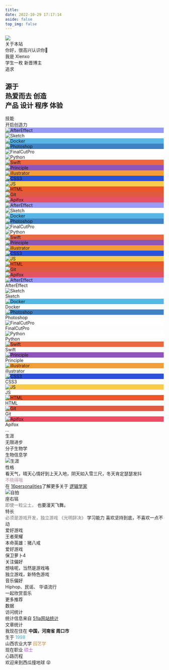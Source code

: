 ```yaml
---
title: 
date: 2022-10-29 17:17:14
aside: false
top_img: false
---
```

<script src="/js/about.js"></script>
<link rel="stylesheet" href="/css/about.css">
<div id="about-page">
  <div class="author-img">
    <img src="https://xlenco.eu.org/img/head.webp">
  </div>
  <div class="author-title">关于本站</div>
  <div class="author-content">
    <div class="author-content-item myInfoAndSayHello">
      <div class="title1">你好，很高兴认识你👋</div>
      <div class="title2">我是
        <span class="inline-word">Xlenxo</span>
      </div>
      <div class="title1">学生一枚
        <span class="inline-word">新晋博主</span>
      </div>
    </div>
    <div class="aboutsiteTips author-content-item">
      <div class="author-content-item-tips">追求</div>
      <h2>源于
        <br>热爱而去
        <span class="inline-word">创造</span>
        <div class="mask">
          <span class="first-tips">产品</span>
          <span>设计</span>
          <span data-up="">程序</span>
          <span data-show="">体验</span>
        </div>
      </h2>
    </div>
  </div>
  <div class="hello-about">

  <div class="shapes">
    <div class="shape shape-1" style="translate: none; rotate: none; scale: none; transform: translate(122px, 164px);">
    </div>
    <div class="shape shape-2" style="translate: none; rotate: none; scale: none; transform: translate(122px, 164px);">
    </div>
    <div class="shape shape-3" style="translate: none; rotate: none; scale: none; transform: translate(122px, 164px);">
    </div>
  </div>
  <div class="content">
    
  </div>
</div>
  <div class="author-content">
    <div class="author-content-item skills">
      <div class="card-content">
        <div class="author-content-item-tips">技能</div>
        <span class="author-content-item-title">开启创造力</span>
        <div class="skills-style-group">
          <div class="tags-group-all">
            <div class="tags-group-wrapper">
              <div class="tags-group-icon-pair">
                <div class="tags-group-icon" style="background:#989bf8">
                  <img src="https://img.zhheo.com/i/2022/08/22/6302f0748a83b.png" title="AfterEffect" onerror="this.onerror=null,this.src=&quot;https://cdn.zhheo.com/Guli/others/imgerror.png&quot;">
                </div>
                <div class="tags-group-icon" style="background:#fff">
                  <img src="https://img.zhheo.com/i/2022/08/22/63030a85d6458.png" title="Sketch" onerror="this.onerror=null,this.src=&quot;https://cdn.zhheo.com/Guli/others/imgerror.png&quot;">
                </div>
              </div>
              <div class="tags-group-icon-pair">
                <div class="tags-group-icon" style="background:#57b6e6">
                  <img src="https://img.zhheo.com/i/2022/08/22/6303102c049d1.png" title="Docker" onerror="this.onerror=null,this.src=&quot;https://cdn.zhheo.com/Guli/others/imgerror.png&quot;">
                </div>
                <div class="tags-group-icon" style="background:#4082c3">
                  <img src="https://img.zhheo.com/i/2022/08/22/63030fe730a69.png" title="Photoshop" onerror="this.onerror=null,this.src=&quot;https://cdn.zhheo.com/Guli/others/imgerror.png&quot;">
                </div>
              </div>
              <div class="tags-group-icon-pair">
                <div class="tags-group-icon" style="background:#fff">
                  <img src="https://img.zhheo.com/i/2022/08/22/630310dea00f5.png" title="FinalCutPro" onerror="this.onerror=null,this.src=&quot;https://cdn.zhheo.com/Guli/others/imgerror.png&quot;">
                </div>
                <div class="tags-group-icon" style="background:#fff">
                  <img src="https://img.zhheo.com/i/2022/08/22/63031127e8e2b.png" title="Python" onerror="this.onerror=null,this.src=&quot;https://cdn.zhheo.com/Guli/others/imgerror.png&quot;">
                </div>
              </div>
              <div class="tags-group-icon-pair">
                <div class="tags-group-icon" style="background:#eb6840">
                  <img src="https://img.zhheo.com/i/2022/08/22/630311760ca04.png" title="Swift" onerror="this.onerror=null,this.src=&quot;https://cdn.zhheo.com/Guli/others/imgerror.png&quot;">
                </div>
                <div class="tags-group-icon" style="background:#8f55ba">
                  <img src="https://img.zhheo.com/i/2022/08/22/630311cf9dded.png" title="Principle" onerror="this.onerror=null,this.src=&quot;https://cdn.zhheo.com/Guli/others/imgerror.png&quot;">
                </div>
              </div>
              <div class="tags-group-icon-pair">
                <div class="tags-group-icon" style="background:#f29e39">
                  <img src="https://img.zhheo.com/i/2022/08/22/6303121db0410.png" title="illustrator" onerror="this.onerror=null,this.src=&quot;https://cdn.zhheo.com/Guli/others/imgerror.png&quot;">
                </div>
                <div class="tags-group-icon" style="background:#2c51db">
                  <img src="https://img.zhheo.com/i/2022/08/22/630312c06cdc5.png" title="CSS3" onerror="this.onerror=null,this.src=&quot;https://cdn.zhheo.com/Guli/others/imgerror.png&quot;">
                </div>
              </div>
              <div class="tags-group-icon-pair">
                <div class="tags-group-icon" style="background:#f7cb4f">
                  <img src="https://img.zhheo.com/i/2022/08/22/630312f898a1c.png" title="JS" onerror="this.onerror=null,this.src=&quot;https://cdn.zhheo.com/Guli/others/imgerror.png&quot;">
                </div>
                <div class="tags-group-icon" style="background:#e9572b">
                  <img src="https://img.zhheo.com/i/2022/08/22/6303132113bbb.png" title="HTML" onerror="this.onerror=null,this.src=&quot;https://cdn.zhheo.com/Guli/others/imgerror.png&quot;">
                </div>
              </div>
              <div class="tags-group-icon-pair">
                <div class="tags-group-icon" style="background:#df5b40">
                  <img src="https://img.zhheo.com/i/2022/09/23/632d2d33b1e1b.webp" title="Git" onerror="this.onerror=null,this.src=&quot;https://cdn.zhheo.com/Guli/others/imgerror.png&quot;">
                </div>
                <div class="tags-group-icon" style="background:#e65164">
                  <img src="https://img.zhheo.com/i/2022/09/23/632d2e083fc9b.webp" title="Apifox" onerror="this.onerror=null,this.src=&quot;https://cdn.zhheo.com/Guli/others/imgerror.png&quot;">
                </div>
              </div>
              <div class="tags-group-icon-pair">
                <div class="tags-group-icon" style="background:#989bf8">
                  <img src="https://img.zhheo.com/i/2022/08/22/6302f0748a83b.png" title="AfterEffect" onerror="this.onerror=null,this.src=&quot;https://cdn.zhheo.com/Guli/others/imgerror.png&quot;">
                </div>
                <div class="tags-group-icon" style="background:#fff">
                  <img src="https://img.zhheo.com/i/2022/08/22/63030a85d6458.png" title="Sketch" onerror="this.onerror=null,this.src=&quot;https://cdn.zhheo.com/Guli/others/imgerror.png&quot;">
                </div>
              </div>
              <div class="tags-group-icon-pair">
                <div class="tags-group-icon" style="background:#57b6e6">
                  <img src="https://img.zhheo.com/i/2022/08/22/6303102c049d1.png" title="Docker" onerror="this.onerror=null,this.src=&quot;https://cdn.zhheo.com/Guli/others/imgerror.png&quot;">
                </div>
                <div class="tags-group-icon" style="background:#4082c3">
                  <img src="https://img.zhheo.com/i/2022/08/22/63030fe730a69.png" title="Photoshop" onerror="this.onerror=null,this.src=&quot;https://cdn.zhheo.com/Guli/others/imgerror.png&quot;">
                </div>
              </div>
              <div class="tags-group-icon-pair">
                <div class="tags-group-icon" style="background:#fff">
                  <img src="https://img.zhheo.com/i/2022/08/22/630310dea00f5.png" title="FinalCutPro" onerror="this.onerror=null,this.src=&quot;https://cdn.zhheo.com/Guli/others/imgerror.png&quot;">
                </div>
                <div class="tags-group-icon" style="background:#fff">
                  <img src="https://img.zhheo.com/i/2022/08/22/63031127e8e2b.png" title="Python" onerror="this.onerror=null,this.src=&quot;https://cdn.zhheo.com/Guli/others/imgerror.png&quot;">
                </div>
              </div>
              <div class="tags-group-icon-pair">
                <div class="tags-group-icon" style="background:#eb6840">
                  <img src="https://img.zhheo.com/i/2022/08/22/630311760ca04.png" title="Swift" onerror="this.onerror=null,this.src=&quot;https://cdn.zhheo.com/Guli/others/imgerror.png&quot;">
                </div>
                <div class="tags-group-icon" style="background:#8f55ba">
                  <img src="https://img.zhheo.com/i/2022/08/22/630311cf9dded.png" title="Principle" onerror="this.onerror=null,this.src=&quot;https://cdn.zhheo.com/Guli/others/imgerror.png&quot;">
                </div>
              </div>
              <div class="tags-group-icon-pair">
                <div class="tags-group-icon" style="background:#f29e39">
                  <img src="https://img.zhheo.com/i/2022/08/22/6303121db0410.png" title="illustrator" onerror="this.onerror=null,this.src=&quot;https://cdn.zhheo.com/Guli/others/imgerror.png&quot;">
                </div>
                <div class="tags-group-icon" style="background:#2c51db">
                  <img src="https://img.zhheo.com/i/2022/08/22/630312c06cdc5.png" title="CSS3" onerror="this.onerror=null,this.src=&quot;https://cdn.zhheo.com/Guli/others/imgerror.png&quot;">
                </div>
              </div>
              <div class="tags-group-icon-pair">
                <div class="tags-group-icon" style="background:#f7cb4f">
                  <img src="https://img.zhheo.com/i/2022/08/22/630312f898a1c.png" title="JS" onerror="this.onerror=null,this.src=&quot;https://cdn.zhheo.com/Guli/others/imgerror.png&quot;">
                </div>
                <div class="tags-group-icon" style="background:#e9572b">
                  <img src="https://img.zhheo.com/i/2022/08/22/6303132113bbb.png" title="HTML" onerror="this.onerror=null,this.src=&quot;https://cdn.zhheo.com/Guli/others/imgerror.png&quot;">
                </div>
              </div>
              <div class="tags-group-icon-pair">
                <div class="tags-group-icon" style="background:#df5b40">
                  <img src="https://img.zhheo.com/i/2022/09/23/632d2d33b1e1b.webp" title="Git" onerror="this.onerror=null,this.src=&quot;https://cdn.zhheo.com/Guli/others/imgerror.png&quot;">
                </div>
                <div class="tags-group-icon" style="background:#e65164">
                  <img src="https://img.zhheo.com/i/2022/09/23/632d2e083fc9b.webp" title="Apifox" onerror="this.onerror=null,this.src=&quot;https://cdn.zhheo.com/Guli/others/imgerror.png&quot;">
                </div>
              </div>
            </div>
          </div>
          <div class="skills-list">
            <div class="skill-info">
              <div class="skill-icon" style="background:#989bf8">
                <img src="https://img.zhheo.com/i/2022/08/22/6302f0748a83b.png" title="AfterEffect" onerror="this.onerror=null,this.src=&quot;https://cdn.zhheo.com/Guli/others/imgerror.png&quot;">
              </div>
              <div class="skill-name">
                <span>AfterEffect</span>
              </div>
            </div>
            <div class="skill-info">
              <div class="skill-icon" style="background:#fff">
                <img src="https://img.zhheo.com/i/2022/08/22/63030a85d6458.png" title="Sketch" onerror="this.onerror=null,this.src=&quot;https://cdn.zhheo.com/Guli/others/imgerror.png&quot;">
              </div>
              <div class="skill-name">
                <span>Sketch</span>
              </div>
            </div>
            <div class="skill-info">
              <div class="skill-icon" style="background:#57b6e6">
                <img src="https://img.zhheo.com/i/2022/08/22/6303102c049d1.png" title="Docker" onerror="this.onerror=null,this.src=&quot;https://cdn.zhheo.com/Guli/others/imgerror.png&quot;">
              </div>
              <div class="skill-name">
                <span>Docker</span>
              </div>
            </div>
            <div class="skill-info">
              <div class="skill-icon" style="background:#4082c3">
                <img src="https://img.zhheo.com/i/2022/08/22/63030fe730a69.png" title="Photoshop" onerror="this.onerror=null,this.src=&quot;https://cdn.zhheo.com/Guli/others/imgerror.png&quot;">
              </div>
              <div class="skill-name">
                <span>Photoshop</span>
              </div>
            </div>
            <div class="skill-info">
              <div class="skill-icon" style="background:#fff">
                <img src="https://img.zhheo.com/i/2022/08/22/630310dea00f5.png" title="FinalCutPro" onerror="this.onerror=null,this.src=&quot;https://cdn.zhheo.com/Guli/others/imgerror.png&quot;">
              </div>
              <div class="skill-name">
                <span>FinalCutPro</span>
              </div>
            </div>
            <div class="skill-info">
              <div class="skill-icon" style="background:#fff">
                <img src="https://img.zhheo.com/i/2022/08/22/63031127e8e2b.png" title="Python" onerror="this.onerror=null,this.src=&quot;https://cdn.zhheo.com/Guli/others/imgerror.png&quot;">
              </div>
              <div class="skill-name">
                <span>Python</span>
              </div>
            </div>
            <div class="skill-info">
              <div class="skill-icon" style="background:#eb6840">
                <img src="https://img.zhheo.com/i/2022/08/22/630311760ca04.png" title="Swift" onerror="this.onerror=null,this.src=&quot;https://cdn.zhheo.com/Guli/others/imgerror.png&quot;">
              </div>
              <div class="skill-name">
                <span>Swift</span>
              </div>
            </div>
            <div class="skill-info">
              <div class="skill-icon" style="background:#8f55ba">
                <img src="https://img.zhheo.com/i/2022/08/22/630311cf9dded.png" title="Principle" onerror="this.onerror=null,this.src=&quot;https://cdn.zhheo.com/Guli/others/imgerror.png&quot;">
              </div>
              <div class="skill-name">
                <span>Principle</span>
              </div>
            </div>
            <div class="skill-info">
              <div class="skill-icon" style="background:#f29e39">
                <img src="https://img.zhheo.com/i/2022/08/22/6303121db0410.png" title="illustrator" onerror="this.onerror=null,this.src=&quot;https://cdn.zhheo.com/Guli/others/imgerror.png&quot;">
              </div>
              <div class="skill-name">
                <span>illustrator</span>
              </div>
            </div>
            <div class="skill-info">
              <div class="skill-icon" style="background:#2c51db">
                <img src="https://img.zhheo.com/i/2022/08/22/630312c06cdc5.png" title="CSS3" onerror="this.onerror=null,this.src=&quot;https://cdn.zhheo.com/Guli/others/imgerror.png&quot;">
              </div>
              <div class="skill-name">
                <span>CSS3</span>
              </div>
            </div>
            <div class="skill-info">
              <div class="skill-icon" style="background:#f7cb4f">
                <img src="https://img.zhheo.com/i/2022/08/22/630312f898a1c.png" title="JS" onerror="this.onerror=null,this.src=&quot;https://cdn.zhheo.com/Guli/others/imgerror.png&quot;">
              </div>
              <div class="skill-name">
                <span>JS</span>
              </div>
            </div>
            <div class="skill-info">
              <div class="skill-icon" style="background:#e9572b">
                <img src="https://img.zhheo.com/i/2022/08/22/6303132113bbb.png" title="HTML" onerror="this.onerror=null,this.src=&quot;https://cdn.zhheo.com/Guli/others/imgerror.png&quot;">
              </div>
              <div class="skill-name">
                <span>HTML</span>
              </div>
            </div>
            <div class="skill-info">
              <div class="skill-icon" style="background:#df5b40">
                <img src="https://img.zhheo.com/i/2022/09/23/632d2d33b1e1b.webp" title="Git" onerror="this.onerror=null,this.src=&quot;https://cdn.zhheo.com/Guli/others/imgerror.png&quot;">
              </div>
              <div class="skill-name">
                <span>Git</span>
              </div>
            </div>
            <div class="skill-info">
              <div class="skill-icon" style="background:#e65164">
                <img src="https://img.zhheo.com/i/2022/09/23/632d2e083fc9b.webp" title="Apifox" onerror="this.onerror=null,this.src=&quot;https://cdn.zhheo.com/Guli/others/imgerror.png&quot;">
              </div>
              <div class="skill-name">
                <span>Apifox</span>
              </div>
            </div>
            <div class="etc">...</div>
          </div>
        </div>
      </div>
    </div>
    <div class="author-content-item careers">
      <div class="card-content">
        <div class="author-content-item-tips">生涯</div>
        <span class="author-content-item-title">无限进步</span>
        <div class="careers-group">
          <div class="careers-item">
            <div class="circle" style="background:#357ef5">
            </div>
            <div class="name">分子生物学</div>
          </div>
          <div class="careers-item">
            <div class="circle" style="background:#eb372a">
            </div>
            <div class="name">生物信息学</div>
          </div>
        </div>
        <img class="author-content-img" src="https://img.zhheo.com/i/2022/09/23/632d575aa8d40.webp" alt="生涯">
      </div>
    </div>
  </div>
  <div class="author-content">
    <div class="author-content-item personalities">
      <div class="author-content-item-tips">性格</div>
      <span class="author-content-item-title">看天气，晴天心情好到上天入地，阴天如入雪三尺，冬天肯定瑟瑟发抖</span>
      <div class="title2" style="color:#ac899c">不晓得哦</div>
      <div class="image">
        <!--<img src="https://cdn.zhheo.com/public/svg/INTP-T.svg">-->
      </div>
      <div class="post-tips">在
        <a href="https://www.16personalities.com/" target="_blank" rel="noopener nofollow">16personalities</a>了解更多关于
        <a target="_blank" rel="noopener external nofollow" href="https://www.16personalities.com/ch/intp-%E4%BA%BA%E6%A0%BC">逻辑学家</a>
      </div>
    </div>
    <div class="author-content-item myphoto">
      <img class="author-content-img" src="https://bu.dusays.com/2022/10/28/635b5037a9de1.webp" alt="自拍">
    </div>
  </div>
  <div class="author-content">
    <div class="author-content-item maxim">
      <div class="author-content-item-tips">座右铭</div>
      <span class="maxim-title">
        <span style="opacity:.6;margin-bottom:8px">即使一粒尘土，</span>
        <span>也要漫天飞舞。</span>
      </span>
    </div>
    <div class="author-content-item buff">
      <div class="card-content">
        <div class="author-content-item-tips">特长</div>
        <span class="buff-title">
         <span style="opacity:.6;margin-bottom:8px">必须是游戏开发，独立游戏
            <span class="inline-word">《光明辞决》</span>
          </span>
          <span>学习能力
            <span class="inline-word">喜欢坚持到底，不喜欢一点不动</span>
          </span>
        </span>
      </div>
      <div class="card-background-icon">
        <i class="fas fa-dice-d20">
        </i>
      </div>
    </div>
  </div>
  <div class="author-content">
    <div class="author-content-item game-lol">
      <div class="card-content">
        <div class="author-content-item-tips">爱好游戏</div>
        <span class="author-content-item-title">王者荣耀</span>
        <div class="content-bottom">
          <div class="icon-group">
            <i class="icon-pos-mid">
            </i>
            <i class="icon-pos-sup">
            </i>
          </div>
           <div class="tips">本命英雄：猪八戒</div>
        </div>
      </div>
    </div>
    <div class="author-content-item game-wolf">
      <div class="card-content">
         <div class="author-content-item-tips">爱好游戏</div>
        <span class="author-content-item-title">保卫萝卜4</span>
        <div class="content-bottom">
          <div class="tips"></div>
        </div>
      </div>
    </div>
  </div>
  <div class="author-content">
    <div class="author-content-item like-technology">
      <div class="card-content">
        <div class="author-content-item-tips">关注偏好</div>
        <span class="author-content-item-title">想啥呢，当然是游戏咯</span>
        <div class="content-bottom">
          <div class="tips">独立游戏，新特色游戏</div>
        </div>
      </div>
    </div>
    <div class="author-content-item like-music">
      <div class="card-content">
        <div class="author-content-item-tips">音乐偏好</div>
        <span class="author-content-item-title">Hiphop、民谣、</span>
        <span class="author-content-item-title">华语流行</span>
        <div class="content-bottom">
          <div class="tips">一起欣赏音乐</div>
        </div>
        <div class="banner-button-group">
          <a class="banner-button" onclick="pjax.loadUrl(&quot;/musiclist/&quot;)" data-pjax-state="">
            <i class="fas fa-circle-chevron-right">
            </i>
            <span class="banner-button-text">更多推荐</span>
          </a>
        </div>
      </div>
    </div>
  </div>
  <div class="author-content">
    <div class="about-statistic author-content-item">
      <div class="card-content">
        <div class="author-content-item-tips">数据</div>
        <span class="author-content-item-title">访问统计</span>
        <div id="statistic"></div>
        <div class="post-tips">统计信息来自
          <a href="https://invite.51.la/SuyzNA4W?target=V6" target="_blank" rel="noopener nofollow">51la网站统计</a>
        </div>
        <div class="banner-button-group">
          <a class="banner-button" onclick="pjax.loadUrl(&quot;/echart/&quot;)" data-pjax-state="">
            <i class="fas fa-circle-chevron-right">
            </i>
            <span class="banner-button-text">文章统计</span>
          </a>
        </div>
      </div>
    </div>
     <div class="author-content-item-group column mapAndInfo">
      <div class="author-content-item map single">
        <span class="map-title">我现在住在
          <b>中国，河南省 周口市</b>
        </span>
      </div>
      <div class="author-content-item selfInfo single">
        <div>
          <span class="selfInfo-title">生于</span>
          <span class="selfInfo-content" style="color:#43a6c6">1998</span>
        </div>
        <div>
          <span class="selfInfo-title">山西农业大学</span>
          <span class="selfInfo-content" style="color:#c69043">园艺学</span>
        </div>
        <div>
          <span class="selfInfo-title">现在职业</span>
          <span class="selfInfo-content" style="color:#b04fe6">硕士</span>
        </div>
      </div>
    </div>
  </div>
   <div class="author-content">
    <div class="create-site-post author-content-item single">
      <div class="author-content-item-tips">心路历程</div>
      <span class="author-content-item-title">欢迎来到西瓜撞地球 😝</span><br/>
      <br/>
        <br></a>
    </div>
  </div>
</div>
